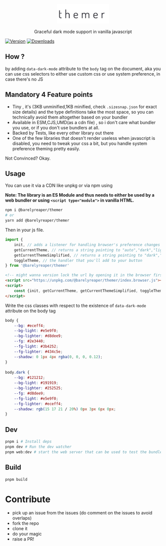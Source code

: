 <p align="center">
  <img src="images/themer.png" height="64">
<p align="center">Graceful dark mode support in vanilla javascript</p>

 <p>
 <a href="https://www.npmjs.com/package/@barelyreaper/themer"><img src="https://img.shields.io/npm/v/@barelyreaper/themer?style=flat&amp;colorA=000000&amp;colorB=000000" alt="Version"></a>
 <a href="https://www.npmjs.com/package/@barelyreaper/themer"><img src="https://img.shields.io/npm/dt/@barelyreaper/themer.svg?style=flat&amp;colorA=000000&amp;colorB=000000" alt="Downloads"></a>
 </p>

## How ?

by adding `data-dark-mode` attribute to the `body` tag on the document, aka you can use css selectors to either use custom css or use system preference, in case there's no JS

## Mandatory 4 Feature points

- Tiny , it's (3KB unminified,1KB minified, check `.sizesnap.json` for exact size details) and the type definitions take the most space, so you can technically avoid them altogether based on your bundler
- Available in ESM,CJS,UMD(as a cdn file) , so i don't care what bundler you use, or if you don't use bundlers at all.
- Backed by Tests, like every other library out there
- One of the few libraries that doesn't render useless when javascript is disabled, you need to tweak your css a bit, but you handle system preference theming pretty easily.

Not Convinced? Okay.

## Usage

You can use it via a CDN like unpkg or via npm using

**Note: The library is an ES Module and thus needs to either be used by a web bundler or using `<script type="module">` in vanilla HTML.**

```sh
npm i @barelyreaper/themer
# or
yarn add @barelyreaper/themer
```

Then in your js file.

```js
import {
	init, // adds a listener for handling browser's preference changes
	getCurrentTheme, // returns a string pointing to "auto","dark","light"
	getCurrentThemeSimplified, // returns a string pointing to "dark","light" (to be used for icons as the "auto" mode depends on a combination of preferences)
	toggleTheme, // the handler that you'll add to your button
} from '@barelyreaper/themer'
```

```html
<!-- might wanna version lock the url by opening it in the browser first to get a version tagged url -->
<script src="https://unpkg.com/@barelyreaper/themer/index.browser.js"></script>
<script>
	const {init, getCurrentTheme, getCurrentThemeSimplified, toggleTheme} = themer
</script>
```

Write the css classes with respect to the existence of `data-dark-mode` attribute on the body tag

```css
body {
	--bg: #eceff4;
	--bg-light: #e5e9f0;
	--bg-lighter: #d8dee9;
	--fg: #2e3440;
	--fg-light: #3b4252;
	--fg-lighter: #434c5e;
	--shadow: 0 1px 4px rgba(0, 0, 0, 0.12);
}

body.dark {
	--bg: #121212;
	--bg-light: #191919;
	--bg-lighter: #252525;
	--fg: #d8dee9;
	--fg-light: #e5e9f0;
	--fg-lighter: #eceff4;
	--shadow: rgb(15 17 21 / 20%) 0px 3px 6px 0px;
}
```

## Dev

```sh
pnpm i # Install deps
pnpm dev # Run the dev watcher
pnpm web:dev # start the web server that can be used to test the bundled library
```

## Build

```sh
pnpm build
```

# Contribute

- pick up an issue from the issues (do comment on the issues to avoid overlaps)
- fork the repo
- clone it
- do your magic
- raise a PR!
